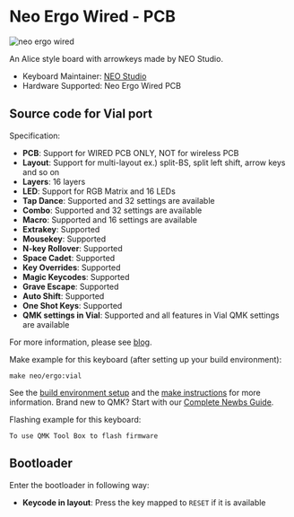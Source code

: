 # Neo Ergo Wired - PCB

![neo ergo wired](https://assets.st-note.com/production/uploads/images/148034529/rectangle_large_type_2_99daf56016a3eb9778a23512267d6527.jpeg?width=2000&height=2000&fit=bounds&quality=85)

An Alice style board with arrowkeys made by NEO Studio.

* Keyboard Maintainer: [NEO Studio](https://github.com/owlab-git)
* Hardware Supported: Neo Ergo Wired PCB

## Source code for Vial port

Specification:

* **PCB**: Support for WIRED PCB ONLY, NOT for wireless PCB
* **Layout**: Support for multi-layout ex.) split-BS, split left shift, arrow keys and so on
* **Layers**: 16 layers
* **LED**: Support for RGB Matrix and 16 LEDs
* **Tap Dance**: Supported and 32 settings are available
* **Combo**: Supported and 32 settings are available
* **Macro**: Supported and 16 settings are available
* **Extrakey**: Supported
* **Mousekey**: Supported
* **N-key Rollover**: Supported
* **Space Cadet**: Supported
* **Key Overrides**: Supported
* **Magic Keycodes**: Supported
* **Grave Escape**: Supported
* **Auto Shift**: Supported
* **One Shot Keys**: Supported
* **QMK settings in Vial**:  Supported and all features in Vial QMK settings are available

For more information, please see [blog](https://note.com/nekoyamaou/n/n73237d7be569).

Make example for this keyboard (after setting up your build environment):

    make neo/ergo:vial

See the [build environment setup](https://docs.qmk.fm/#/getting_started_build_tools) and the [make instructions](https://docs.qmk.fm/#/getting_started_make_guide) for more information. Brand new to QMK? Start with our [Complete Newbs Guide](https://docs.qmk.fm/#/newbs).

Flashing example for this keyboard:

    To use QMK Tool Box to flash firmware

## Bootloader

Enter the bootloader in following way:

* **Keycode in layout**: Press the key mapped to `RESET` if it is available
